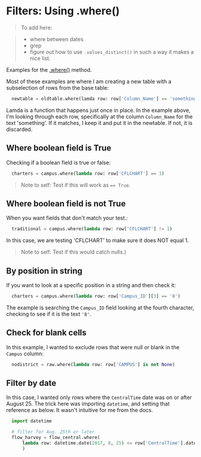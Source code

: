 # Filters: Using .where()

> To add here:

> * where between dates
> * grep
> * figure out how to use ``.values_distinct()`` in such a way it makes a nice list.

Examples for the [.where()](http://agate.readthedocs.io/en/1.6.0/cookbook/filter.html) method.

Most of these examples are where I am creating a new table with a subselection of rows from the base table:

``` python
  newtable = oldtable.where(lamda row: row['Column_Name'] == 'something')
```

Lamda is a function that happens just once in place. In the example above, I'm looking through each row, specifically at the column ``Column_Name`` for the text 'something'. If it matches, I keep it and put it in the newtable. If not, it is discarded.

## Where boolean field is True

Checking if a boolean field is true or false:

```python
  charters = campus.where(lambda row: row['CFLCHART'] == 1)
```

> Note to self: Test if this will work as `== True`.

## Where boolean field is not True

When you want fields that don't match your test.:

```python
  traditional = campus.where(lambda row: row['CFLCHART'] != 1)
```

In this case, we are testing 'CFLCHART' to make sure it does NOT equal 1.

> Note to self: Test if this would catch nulls.)

## By position in string

If you want to look at a specific position in a string and then check it:

``` python
  charters = campus.where(lambda row: row['Campus_ID'][3] == '8')
```

The example is searching the `Campus_ID` field looking at the fourth character, checking to see if it is the text `'8'`.

## Check for blank cells

In this example, I wanted to exclude rows that were null or blank in the `Campus` column:

``` python
  nodistrict = raw.where(lambda row: row['CAMPUS'] is not None)
```

## Filter by date

In this case, I wanted only rows where the `CentralTime` date was on or after August 25. The trick here was importing `datetime`, and setting that reference as below. It wasn't intuitive for me from the docs.

``` python
  import datetime

  # filter for Aug. 25th or later
  flow_harvey = flow_central.where(
      lambda row: datetime.date(2017, 8, 25) <= row['CentralTime'].date()
      )
```
